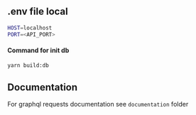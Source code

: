 ## .env file local

```bash
HOST=localhost
PORT=<API_PORT>
```

#### Command for init db

```bash
yarn build:db
```

## Documentation

For graphql requests documentation see `documentation` folder
